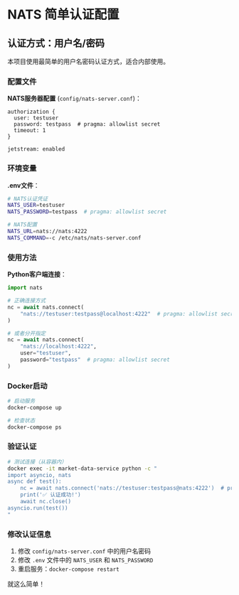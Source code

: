 # NATS 简单认证配置

## 认证方式：用户名/密码

本项目使用最简单的用户名密码认证方式，适合内部使用。

### 配置文件

**NATS服务器配置** (`config/nats-server.conf`)：
```
authorization {
  user: testuser
  password: testpass  # pragma: allowlist secret
  timeout: 1
}

jetstream: enabled
```

### 环境变量

**.env文件**：
```bash
# NATS认证凭证
NATS_USER=testuser
NATS_PASSWORD=testpass  # pragma: allowlist secret

# NATS配置
NATS_URL=nats://nats:4222
NATS_COMMAND=-c /etc/nats/nats-server.conf
```

### 使用方法

**Python客户端连接**：
```python
import nats

# 正确连接方式
nc = await nats.connect(
    "nats://testuser:testpass@localhost:4222"  # pragma: allowlist secret
)

# 或者分开指定
nc = await nats.connect(
    "nats://localhost:4222",
    user="testuser",
    password="testpass"  # pragma: allowlist secret
)
```

### Docker启动

```bash
# 启动服务
docker-compose up

# 检查状态
docker-compose ps
```

### 验证认证

```bash
# 测试连接（从容器内）
docker exec -it market-data-service python -c "
import asyncio, nats
async def test():
    nc = await nats.connect('nats://testuser:testpass@nats:4222')  # pragma: allowlist secret
    print('✅ 认证成功!')
    await nc.close()
asyncio.run(test())
"
```

### 修改认证信息

1. 修改 `config/nats-server.conf` 中的用户名密码
2. 修改 `.env` 文件中的 `NATS_USER` 和 `NATS_PASSWORD`
3. 重启服务：`docker-compose restart`

就这么简单！
